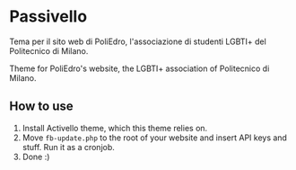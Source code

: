 # Passivello
Tema per il sito web di PoliEdro, l'associazione di studenti LGBTI+ del Politecnico di Milano.

Theme for PoliEdro's website, the LGBTI+ association of Politecnico di Milano.

## How to use

1. Install Activello theme, which this theme relies on.
2. Move `fb-update.php` to the root of your website and insert API keys and stuff. Run it as a cronjob.
3. Done :)
